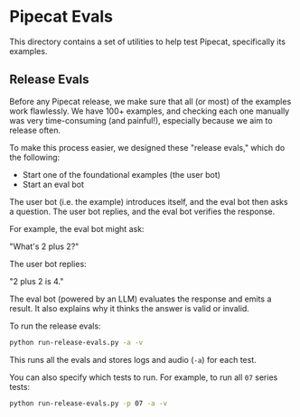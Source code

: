 # Pipecat Evals

This directory contains a set of utilities to help test Pipecat, specifically
its examples.

## Release Evals

Before any Pipecat release, we make sure that all (or most) of the examples work
flawlessly.  We have 100+ examples, and checking each one manually was very
time-consuming (and painful!), especially because we aim to release often.

To make this process easier, we designed these "release evals," which do the
following:

- Start one of the foundational examples (the user bot)
- Start an eval bot

The user bot (i.e. the example) introduces itself, and the eval bot then asks a
question. The user bot replies, and the eval bot verifies the response.

For example, the eval bot might ask:

"What's 2 plus 2?"

The user bot replies:

"2 plus 2 is 4."

The eval bot (powered by an LLM) evaluates the response and emits a result.  It
also explains why it thinks the answer is valid or invalid.

To run the release evals:

```sh
python run-release-evals.py -a -v
```

This runs all the evals and stores logs and audio (`-a`) for each test.

You can also specify which tests to run. For example, to run all `07` series
tests:

```sh
python run-release-evals.py -p 07 -a -v
```
